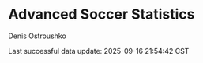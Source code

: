 # Advanced Soccer Statistics
Denis Ostroushko

<!-- gfm -->

Last successful data update: 2025-09-16 21:54:42 CST
